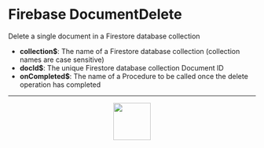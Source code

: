 # Firebase DocumentDelete
Delete a single document in a Firestore database collection
- **collection&dollar;**: The name of a Firestore database collection (collection names are case sensitive)
- **docId&dollar;**: The unique Firestore database collection Document ID
- **onCompleted&dollar;**: The name of a Procedure to be called once the delete operation has completed
---
<p align="center"><img valign="middle" width="76px" src="https://drive.google.com/uc?export=view&id=1c2KO0LJpvMS9X9CAGV6dOfciR7OWhdKA" /></p>